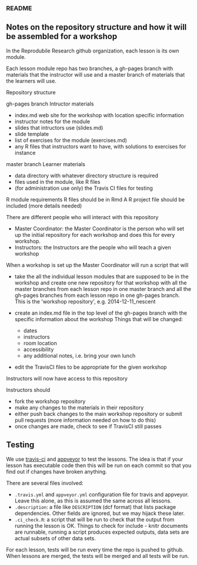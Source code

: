 ### README

## Notes on the repository structure and how it will be assembled for a workshop

In the Reprodubile Research github organization, each lesson is its own module.

Each lesson module repo has two branches, a gh-pages branch with materials
that the instructor will use and a master branch of materials that the 
learners will use.

Repository structure

gh-pages branch
Intructor materials  
- index.md web site for the workshop with location specific information
- instructor notes for the module
- slides that intructors use (slides.md)
- slide template
- list of exercises for the module (exercises.md)
- any R files that instructors want to have, with solutions to exercises for
instance

master branch
Learner materials
- data directory with whatever directory structure is required
- files used in the module, like R files
- (for administration use only) the Travis CI files for testing 

R module requirements
R files should be in Rmd
A R project file should be included
(more details needed)

There are different people who will interact with this repository

- Master Coordinator: the Master Coordinator is the person who will 
set up the initial repository for each workshop and does this for every workshop.
- Instructors: the Instructors are the people who will teach a given workshop

When a workshop is set up the Master Coordinator will run a script that will

- take the all the individual lesson modules that are supposed to be in 
the workshop and create one new repository for that workshop with all the
master branches from each lesson repo in one master branch and all
the gh-pages branches from each lesson repo in one gh-pages branch. This
is the 'workshop repository', e.g. 2014-12-11_nescent
- create an index.md file in the top level of the gh-pages branch with the specific
information about the workshop
Things that will be changed:  
  - dates
  - instructors
  - room location
  - accessibility 
  - any additional notes, i.e. bring your own lunch

- edit the TravisCI files to be appropriate for the given workshop

Instructors will now have access to this repository

Instructors should 
- fork the workshop repository
- make any changes to the materials in their repository
- either push back changes to the main workshop repository or submit pull requests
(more information needed on how to do this)
- once changes are made, check to see if TravisCI still passes

## Testing

We use [travis-ci](http://travis-ci.org) and [appveyor](http://appveyor.com) to test the lessons.  The idea is that if your lesson has executable code then this will be run on each commit so that you find out if changes have broken anything.

There are several files involved:
* `.travis.yml` and `appveyor.yml` configuration file for travis and appveyor.  Leave this alone, as this is assumed the same across all lessons.
* `.description`: a file like `DESCRIPTION` (dcf format) that lists package dependencies.  Other fields are ignored, but we may hijack these later.
* `.ci_check.R`: a script that will be run to check that the output from running the lesson is OK.  Things to check for include - knitr documents are runnable, running a script produces expected outputs, data sets are actual subsets of other data sets.

For each lesson, tests will be run every time the repo is pushed to github. When lessons are merged, the tests will be merged and all tests will be run.
